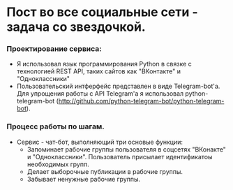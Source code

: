 # Пост во все социальные сети - задача со звездочкой.
### Проектирование сервиса:
   * Я использовал язык программирования Python в связке с технологией REST API, таких сайтов как "ВКонтакте" и "Одноклассники"
   * Пользовательский интферфейс представлен в виде Telegram-bot'а. Для упрощения работы с API Telegram'а я использовал python-telegram-bot (<http://github.com/python-telegram-bot/python-telegram-bot>).
### Процесс работы по шагам.
* Сервис - чат-бот, выполняющий три основые функции:
  * Запоминает рабочие группы пользователя в соцсетях "ВКонакте" и "Одноклассники". Пользователь присылает идентификатоы необходимых групп.
  * Делает выборочные публикации в рабочие группы.
  * Забывает ненужные рабочие группы.
